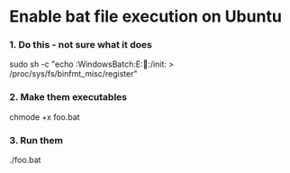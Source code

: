 # Enable bat file execution on Ubuntu

### 1. Do this - not sure what it does
sudo sh -c "echo :WindowsBatch:E::bat::/init: > /proc/sys/fs/binfmt_misc/register"

### 2. Make them executables
chmode +x foo.bat

### 3. Run them
./foo.bat


